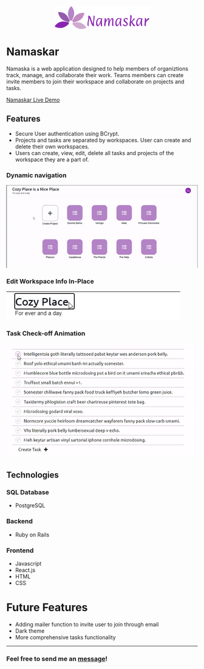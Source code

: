  <p align="center"><a target="_blank"  href="https://namaskar-team.herokuapp.com/#/home"><img src="./app/assets/images/fulllogo.svg" width=250px/></a></p>

# Namaskar

Namaska is a web application designed to help members of organiztions track, manage, and collaborate their work. Teams members can create invite members to join their workspace and collaborate on projects and tasks.

[Namaskar Live Demo](https://namaskar-team.herokuapp.com/#)



## Features 

- Secure User authentication using BCrypt.
- Projects and tasks are separated by workspaces. User can create and delete their own workspaces.
- Users can create, view, edit, delete all tasks and projects of the workspace they are a part of. 

### Dynamic navigation
![Navigation demo](./app/assets/images/readme/nav.gif)

### Edit Workspace Info In-Place
![Edit demo](./app/assets/images/readme/edit.gif)

### Task Check-off Animation
![Task demo](./app/assets/images/readme/task.gif)


## Technologies
### SQL Database
- PostgreSQL
### Backend
- Ruby on Rails
### Frontend
- Javascript
- React.js
- HTML
- CSS

# Future Features
- Adding mailer function to invite user to join through email
- Dark theme
- More comprehensive tasks functionality

---
### Feel free to send me an <a href="mailto:yuehan.huang@protonmail.com">message</a>!
